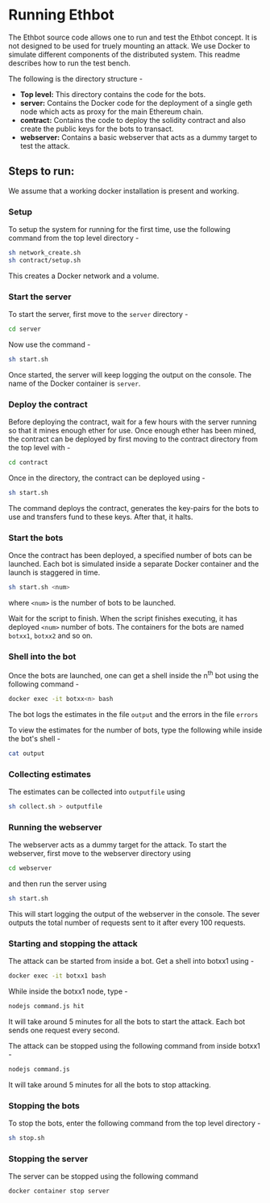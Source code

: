 # Running Ethbot

The Ethbot source code allows one to run and test the Ethbot concept. It is not designed to be used for truely mounting an attack. We use Docker to simulate different components of the distributed system. This readme describes how to run the test bench.

The following is the directory structure - 

- **Top level:** This directory contains the code for the bots.
- **server:** Contains the Docker code for the deployment of a single geth node which acts as proxy for the main Ethereum chain.
- **contract:** Contains the code to deploy the solidity contract and also create the public keys for the bots to transact.
- **webserver:** Contains a basic webserver that acts as a dummy target to test the attack.

## Steps to run:
We assume that a working docker installation is present and working.
### Setup
  To setup the system for running for the first time, use the following command from the top level directory - 
 ```bash 
 sh network_create.sh
 sh contract/setup.sh
 ```
This creates a Docker network and a volume. 

### Start the server
To start the server, first move to the `server` directory - 
 ```bash
 cd server
 ```
 Now use the command - 
 ```bash
 sh start.sh
 ```
 Once started, the server will keep logging the output on the console. The name of the Docker container is `server`. 
 
### Deploy the contract

Before deploying the contract, wait for a few hours with the server running so that it mines enough ether for use. Once enough ether has been mined, the contract can be deployed by first moving to the contract directory from the top level with  - 
```bash
cd contract
```
Once in the directory, the contract can be deployed using  - 
```bash
sh start.sh
```
The command deploys the contract, generates the key-pairs for the bots to use and transfers fund to these keys. After that, it halts.

### Start the bots
Once the contract has been deployed, a specified number of bots can be launched. Each bot is simulated inside a separate Docker container and the launch is staggered in time.

```bash
sh start.sh <num>
```
where `<num>` is the number of bots to be launched.

Wait for the script to finish. When the script finishes executing, it has deployed `<num>` number of bots. The containers for the bots are named `botxx1`, `botxx2` and so on.

### Shell into the bot

Once the bots are launched, one can get a shell inside the n<sup>th</sup> bot using the following command -
```bash
docker exec -it botxx<n> bash
```
The bot logs the estimates in the file `output` and the errors in the file `errors`

To view the estimates for the number of bots, type the following while inside the bot's shell - 
```bash
cat output
```
### Collecting estimates
The estimates can be collected into `outputfile` using 
```bash
sh collect.sh > outputfile
```

### Running the webserver
The webserver acts as a dummy target for the attack. To start the webserver, first move to the webserver directory using
```bash
cd webserver
```
and then run the server using
```bash
sh start.sh
```
This will start logging the output of the webserver in the console. The sever outputs the total number of requests sent to it after every 100 requests.

### Starting and stopping the attack
The attack can be started from inside a bot. Get a shell into botxx1 using - 
```bash
docker exec -it botxx1 bash
```
While inside the botxx1 node, type - 

```bash
nodejs command.js hit
```
It will take around 5 minutes for all the bots to start the attack. Each bot sends one request every second.

The attack can be stopped using the following command from inside botxx1 - 

```bash
nodejs command.js
```
It will take around 5 minutes for all the bots to stop attacking.

### Stopping the bots
To stop the bots, enter the following command from the top level directory - 

```bash
sh stop.sh
```

### Stopping the server
The server can be stopped using the following command 
```bash
docker container stop server
```
